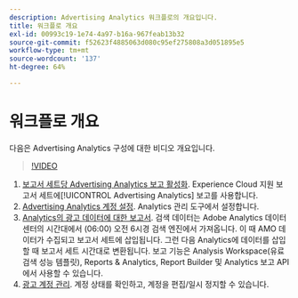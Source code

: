 ```yaml
---
description: Advertising Analytics 워크플로의 개요입니다.
title: 워크플로 개요
exl-id: 00993c19-1e74-4a97-b16a-967feab13b32
source-git-commit: f52623f4885063d080c95ef275808a3d051895e5
workflow-type: tm+mt
source-wordcount: '137'
ht-degree: 64%

---
```


# 워크플로 개요

다음은 Advertising Analytics 구성에 대한 비디오 개요입니다.

>[!VIDEO](https://video.tv.adobe.com/v/23119/?quality=12)

1. [보고서 세트당 Advertising Analytics 보고 활성화](/help/integrate/c-advertising-analytics/c-adanalytics-workflow/aa-provision-rs.md). Experience Cloud 지원 보고서 세트에[!UICONTROL Advertising Analytics] 보고를 사용합니다.
2. [Advertising Analytics 계정 설정](/help/integrate/c-advertising-analytics/c-adanalytics-workflow/aa-create-ad-account.md). Analytics 관리 도구에서 설정합니다.
3. [Analytics의 광고 데이터에 대한 보고서](/help/integrate/c-advertising-analytics/c-adanalytics-workflow/aa-report-ad-data-an.md). 검색 데이터는 Adobe Analytics 데이터 센터의 시간대에서 (06:00) 오전 6시경 검색 엔진에서 가져옵니다. 이 때 AMO 데이터가 수집되고 보고서 세트에 삽입됩니다. 그런 다음 Analytics에 데이터를 삽입할 때 보고서 세트 시간대로 변환됩니다. 보고 기능은 Analysis Workspace(유료 검색 성능 템플릿), Reports &amp; Analytics, Report Builder 및 Analytics 보고 API에서 사용할 수 있습니다.
4. [광고 계정 관리](/help/integrate/c-advertising-analytics/c-adanalytics-workflow/aa-manage-ad-accounts.md). 계정 상태를 확인하고, 계정을 편집/일시 정지할 수 있습니다.
